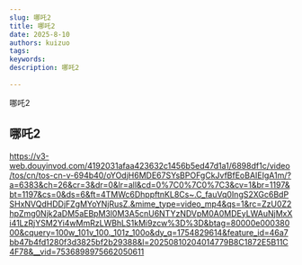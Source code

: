 ```yaml
---
slug: 哪吒2
title: 哪吒2
date: 2025-8-10
authors: kuizuo
tags: 
keywords:  
description: 哪吒2
 
---
```


哪吒2

<!-- truncate -->

## 哪吒2
 https://v3-web.douyinvod.com/4192031afaa423632c1456b5ed47d1a1/6898df1c/video/tos/cn/tos-cn-v-694b40/oYOdjH6MDE67SYsBPOFgCkJvfBfEoBAIEIgA1m/?a=6383&ch=26&cr=3&dr=0&lr=all&cd=0%7C0%7C0%7C3&cv=1&br=1197&bt=1197&cs=0&ds=6&ft=4TMWc6DhppftnKL8Cs~.C_fauVq0IngS2XGc6BdPSHxNVQdHDDjFZgMYoYNjRusZ.&mime_type=video_mp4&qs=1&rc=ZzU0Z2hpZmg0Njk2aDM5aEBpM3l0M3A5cnU6NTYzNDVpM0A0MDEyLWAuNjMxXi41LzRjYSM2Yi4wMmRzLWBhLS1kMi9zcw%3D%3D&btag=80000e00038000&cquery=100w_101v_100._101z_100o&dy_q=1754829614&feature_id=46a7bb47b4fd1280f3d3825bf2b29388&l=20250810204014779B8C1872E5B11C4F78&__vid=7536898975662050611

 
